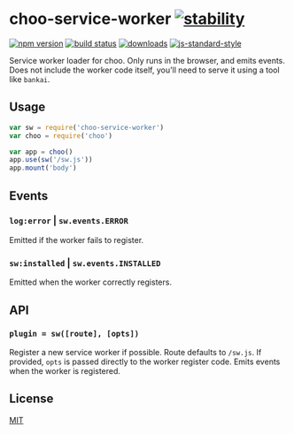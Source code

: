 # choo-service-worker [![stability][0]][1]
[![npm version][2]][3] [![build status][4]][5]
[![downloads][8]][9] [![js-standard-style][10]][11]

Service worker loader for choo. Only runs in the browser, and emits events.
Does not include the worker code itself, you'll need to serve it using a tool
like `bankai`.

## Usage
```js
var sw = require('choo-service-worker')
var choo = require('choo')

var app = choo()
app.use(sw('/sw.js'))
app.mount('body')
```

## Events
### `log:error` | `sw.events.ERROR`
Emitted if the worker fails to register.

### `sw:installed` | `sw.events.INSTALLED`
Emitted when the worker correctly registers.

## API
### `plugin = sw([route], [opts])`
Register a new service worker if possible. Route defaults to `/sw.js`. If
provided, `opts` is passed directly to the worker register code. Emits events
when the worker is registered.

## License
[MIT](https://tldrlegal.com/license/mit-license)

[0]: https://img.shields.io/badge/stability-experimental-orange.svg?style=flat-square
[1]: https://nodejs.org/api/documentation.html#documentation_stability_index
[2]: https://img.shields.io/npm/v/choo-service-worker.svg?style=flat-square
[3]: https://npmjs.org/package/choo-service-worker
[4]: https://img.shields.io/travis/yoshuawuyts/choo-service-worker/master.svg?style=flat-square
[5]: https://travis-ci.org/yoshuawuyts/choo-service-worker
[6]: https://img.shields.io/codecov/c/github/yoshuawuyts/choo-service-worker/master.svg?style=flat-square
[7]: https://codecov.io/github/yoshuawuyts/choo-service-worker
[8]: http://img.shields.io/npm/dm/choo-service-worker.svg?style=flat-square
[9]: https://npmjs.org/package/choo-service-worker
[10]: https://img.shields.io/badge/code%20style-standard-brightgreen.svg?style=flat-square
[11]: https://github.com/feross/standard
